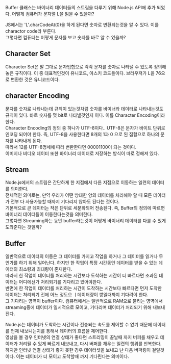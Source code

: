 Buffer 클래스는 바이너리 데이터들의 스트림을 다루기 위해 Node.js API에 추가 되었다.
어떻게 컴퓨터가 문자열 L을 읽을 수 있을까?

JS에서는 'L'.charCodeAt(0)을 하게 된다면 숫자로 변환되는것을 알 수 있다. 이를 charactor code라 부른다.<br />
그렇다면 컴퓨터는 어떻게 문자를 보고 숫자를 바로 알 수 있을까?

## Character Set

Character Set은 말 그대로 문자입합으로 각각 문자를 숫자로 나타낼 수 있도록 정의해 놓은 규칙이다. 이 중 대표적인것이 유니코드, 아스키 코드들이다. 브라우저가 L을 76으로 변환한 것은 유니코드이다.<br />

## character Encoding

문자를 숫자로 나타내는데 규칙이 있는것처럼 숫자를 바이너라 데이터로 나타내는것도 규칙이 있다. 바로 숫자를 몇 bit로 나타낼것인지 이다. 이를 Character Encoding이라 한다.<br />
Character Encoding의 정의 중 하나가 UTF-8이다.. UTF-8은 문자가 바이트 단위로 인코딩 되어야 한다. 즉, UTF-8을 사용한다면 8개의 1과 0 으로 된 집합으로 하나의 문자를 나타내게 된다.<br />
따라서 12를 UTF-8명세에 따라 변환한다면 00001100이 되는 것이다.<br />
이미지나 비디오 데이터 또한 바이너리 데이터로 저장하는 방식이 따로 정해져 있다.<br />

## Stream

Node.js에서의 스트림은 간단하게 한 지점에서 다른 지점으로 이동하는 일련의 데이터를 의미한다.<br />
전체적인 의미로는, 만약 우리가 어떤 방대한 양의 데이터를 처리해야 할 때 모든 데이터가 전부 다 사용가능할 때까지 기다리지 않아도 된다는 것이다.<br />
기본적으로 큰 데이터는 작은 단위로 세분화되어 전송된다. 즉, Buffer의 정의에 따르면 바이너리 데이터들이 이동한다는것을 의미한다.<br />
그렇다면 Streaming하는 동안 buffer라는것이 어떻게 바이너리 데이터를 다룰 수 있게 도와준다는 것일까?<br />

## Buffer

일반적으로 데이터의 이동은 그 데이터를 가지고 작업을 하거나 그 데이터를 읽거나 무언가를 하기 위해 일어난다. 하지만 한 작업이 특정 시간동안 데이터를 받을 수 있는 데이터의 최소량과 최대량이 존재한다.<br />
따라서 한 작업이 데이터를 처리하는 시간보다 도착하는 시간이 더 빠르다면 초과된 데이터는 어디에선가 처리되기를 기다리고 있어야한다. <br />
반면에 한 작업이 데이터를 처리하는 시간이 도착하는 시간보다 빠르다면 먼저 도착한 데이터는 처리되기 전에 어느 정도으 ㅣ데이터량이 쌓일때까지 기다려야 한다.<br />
그 기다리는 영역이 buffer이다. 컴퓨터에서는 일반적으로 RAM으로 불리는 영역에서 streaming중에 데이터가 일시적으로 모이고, 기다리며 데이터가 처리되기 위해 내보내진다.<br />

Node.js는 데이터가 도착하는 시간이나 전송되는 속도를 제어할 수 없기 때문에 데이터를 언제 내보니는지를 통해서 데이터의 흐름을 제어한다.<br />
영상을 볼 경우 인터넷의 연결 상태가 좋다면 스트리밍이 끝날때 까지 버퍼를 채우고 데이터가 처리될 수 있게 빠르게 내보내고, 다시 버퍼를 채우는 일련의 행위를 반복한다. 하지만 인터넷 연결 상태가 좋지 못한 경우 데이터셋을 보내고 난 다음 버퍼링이 걸릴것이다. 이는 데이터가 더 모이고 도착할때 까지 기다린다는 의미이다.
